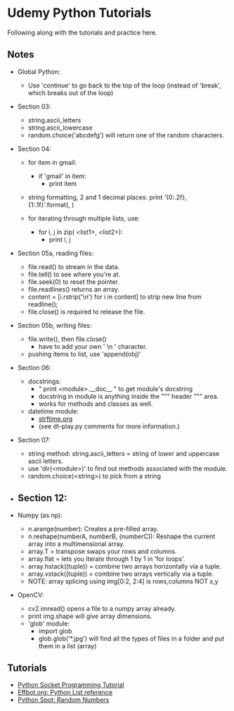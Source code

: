 # Udemy Python Tutorials
Following along with the tutorials and practice here.

## Notes
- Global Python:
    - Use 'continue' to go back to the top of the loop (instead of 'break', which breaks out of the loop)
- Section 03:
    - string.ascii_letters
    - string.ascii_lowercase
    - random.choice('abcdefg') will return one of the random characters.
    
- Section 04:
    - for item in gmail:
        - if 'gmail' in item:
            - print item
     
    - string formatting, 2 and 1 decimal places: print '{0:.2f}, {1:.1f}'.format(<value1>, <value2>)
    
    - for iterating through multiple lists, use:
        - for i, j in zip( \<list1\>, \<list2\>):
            - print i, j
    
- Section 05a, reading files:
    - file.read() to stream in the data.
    - file.tell() to see where you're at.
    - file.seek(0) to reset the pointer.
    - file.readlines() returns an array.
    - content = [i.rstrip('\n') for i in content] to strip new line from readline();
    - file.close() is required to release the file.
    
- Section 05b, writing files:
    - file.write(), then file.close()
        - have to add your own ' \n ' character.
    - pushing items to list, use 'append(obj)'
    
- Section 06:
    - docstrings: 
        - " print \<module\>.\_\_doc\_\_ " to get module's docstring
        - docstring in module is anything inside the """ header """ area.
        - works for methods and classes as well.
    - datetime module:
        - [strftime.org](http://strftime.org/)
        - (see dt-play.py comments for more information.)
                
- Section 07:
    - string method: string.ascii_letters = string of lower and uppercase ascii letters.
    - use 'dir(\<module\>)' to find out methods associated with the module.
    - random.choice(\<string\>) to pick from a string
    
- Section 12:
    - 


- Numpy (as np):
    - n.arange(number): Creates a pre-filled array.
    - n.reshape(numberA, numberB, (numberC)): Reshape the current array into a multimensional array.
    - array.T = transpose swaps your rows and columns.
    - array.flat = lets you iterate through 1 by 1 in 'for loops'.
    - array.hstack((tuple)) = combine two arrays horizontally via a tuple.
    - array.vstack((tuple)) = combine two arrays vertically via a tuple.
    - NOTE: array splicing using img[0:2, 2:4] is rows,columns NOT x,y
    
    
- OpenCV:
    - cv2.imread() opens a file to a numpy array already.
    - print img.shape will give array dimensions.
    - 'glob' module:
        - import glob
        - glob.glob('*.jpg') will find all the types of files in a folder and put them in a list (array)
    

## Tutorials
- [Python Socket Programming Tutorial](http://www.binarytides.com/python-socket-programming-tutorial/)
- [Effbot.org: Python List reference](http://effbot.org/zone/python-list.htm)
- [Python Spot: Random Numbers](https://pythonspot.com/en/random-numbers/)